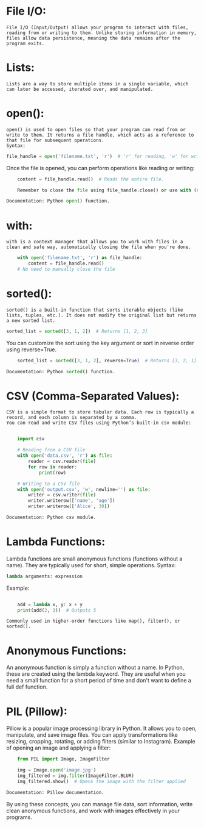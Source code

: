 # File I/O:

    File I/O (Input/Output) allows your program to interact with files, reading from or writing to them. Unlike storing information in memory, files allow data persistence, meaning the data remains after the program exits.

# Lists:

    Lists are a way to store multiple items in a single variable, which can later be accessed, iterated over, and manipulated.

# open():

    open() is used to open files so that your program can read from or write to them. It returns a file handle, which acts as a reference to that file for subsequent operations.
    Syntax:

```python
file_handle = open('filename.txt', 'r')  # 'r' for reading, 'w' for writing, 'a' for appending, etc.
```

Once the file is opened, you can perform operations like reading or writing:

```python
    content = file_handle.read()  # Reads the entire file.

    Remember to close the file using file_handle.close() or use with (see below).

Documentation: Python open() function.
```

# with:

    with is a context manager that allows you to work with files in a clean and safe way, automatically closing the file when you're done.

```python
    with open('filename.txt', 'r') as file_handle:
        content = file_handle.read()
    # No need to manually close the file
```

# sorted():

    sorted() is a built-in function that sorts iterable objects (like lists, tuples, etc.). It does not modify the original list but returns a new sorted list.

```python
sorted_list = sorted([3, 1, 2])  # Returns [1, 2, 3]
```

You can customize the sort using the key argument or sort in reverse order using reverse=True.

```python
    sorted_list = sorted([3, 1, 2], reverse=True)  # Returns [3, 2, 1]

Documentation: Python sorted() function.
```

# CSV (Comma-Separated Values):

    CSV is a simple format to store tabular data. Each row is typically a record, and each column is separated by a comma.
    You can read and write CSV files using Python’s built-in csv module:

```python

    import csv

    # Reading from a CSV file
    with open('data.csv', 'r') as file:
        reader = csv.reader(file)
        for row in reader:
            print(row)

    # Writing to a CSV file
    with open('output.csv', 'w', newline='') as file:
        writer = csv.writer(file)
        writer.writerow(['name', 'age'])
        writer.writerow(['Alice', 30])

Documentation: Python csv module.
```

# Lambda Functions:

Lambda functions are small anonymous functions (functions without a name). They are typically used for short, simple operations.
    Syntax:

```python
lambda arguments: expression
```
Example:

```python

    add = lambda x, y: x + y
    print(add(2, 3))  # Outputs 5
```
    Commonly used in higher-order functions like map(), filter(), or sorted().

# Anonymous Functions:

An anonymous function is simply a function without a name. In Python, these are created using the lambda keyword. They are useful when you need a small function for a short period of time and don't want to define a full def function.

# PIL (Pillow):

Pillow is a popular image processing library in Python. It allows you to open, manipulate, and save image files. You can apply transformations like resizing, cropping, rotating, or adding filters (similar to Instagram).
Example of opening an image and applying a filter:

```python
    from PIL import Image, ImageFilter

    img = Image.open('image.jpg')
    img_filtered = img.filter(ImageFilter.BLUR)
    img_filtered.show()  # Opens the image with the filter applied

Documentation: Pillow documentation.
```

By using these concepts, you can manage file data, sort information, write clean anonymous functions, and work with images effectively in your programs.